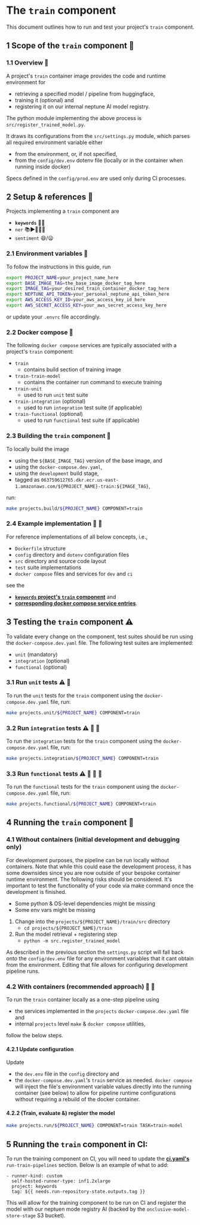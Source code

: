# The `train` component

This document outlines how to run and test your project's `train` component.

## 1 Scope of the `train` component :mag_right:

### 1.1 Overview :mount_fuji:

A project's `train` container image provides the code and runtime environment for
- retrieving a specified model / pipeline from huggingface,
- training it (optional) and
- registering it on our internal neptune AI model registry.

The python module implementing the above process is `src/register_trained_model.py`.

It draws its configurations from the `src/settings.py` module, which parses all required
environment variable either

- from the environment, or, if not specified,
- from the `config/dev.env` dotenv file (locally or in the container when running inside docker)

Specs defined in the `config/prod.env` are used only during CI processes.

## 2 Setup & references :wrench:

Projects implementing a `train` component are
- **`keywords`** :key::memo:
- `ner` :books::arrow_forward::european_castle::church::hotel:
- `sentiment` :smile:/:frowning:

### 2.1 Environment variables :deciduous_tree:

To follow the instructions in this guide, run

```bash
export PROJECT_NAME=your_project_name_here
export BASE_IMAGE_TAG=the_base_image_docker_tag_here
export IMAGE_TAG=your_desired_train_container_docker_tag_here
export NEPTUNE_API_TOKEN=your_personal_neptune_api_token_here
export AWS_ACCESS_KEY_ID=your_aws_access_key_id_here
export AWS_SECRET_ACCESS_KEY=your_aws_secret_access_key_here
```

or update your `.envrc` file accordingly.

### 2.2 Docker compose :whale:

The following `docker compose` services are typically associated with a project's `train` component:
- `train`
   - contains build section of training image
- `train-train-model`
   - contains the container run command to execute training
- `train-unit`
   - used to run `unit` test suite
- `train-integration` (optional)
   - used to run `integration` test suite (if applicable)
- `train-functional` (optional)
   - used to run `functional` test suite (if applicable)

### 2.3 Building the `train` component :construction:

To locally build the image
- using the `${BASE_IMAGE_TAG}` version of the base image, and
- using the `docker-compose.dev.yaml`,
- using the `development` build stage,
- tagged as `063759612765.dkr.ecr.us-east-1.amazonaws.com/${PROJECT_NAME}-train:${IMAGE_TAG}`,

run:

```bash
make projects.build/${PROJECT_NAME} COMPONENT=train
```

### 2.4 Example implementation :nut_and_bolt: :eyes:

For reference implementations of all below concepts, i.e.,
- `Dockerfile` structure
- `config` directory and `dotenv` configuration files
- `src` directory and source code layout
- `test` suite implementations
- `docker compose` files and services for `dev` and `ci`

see the
- [**`keywords` project's `train` component**](../keywords/train) and
- [**corresponding docker compose service entries**](https://github.com/AirPR/ml-mesh/blob/35d007edb24e90797a2b0bf357ca67a49bbf301d/projects/keywords/docker-compose.dev.yaml#L9).

## 3 Testing the `train` component :warning:

To validate every change on the component, test suites should be run using the `docker-compose.dev.yaml` file.
The following test suites are implemented:

- `unit` (mandatory)
- `integration` (optional)
- `functional` (optional)

### 3.1 Run `unit` tests :warning: :nut_and_bolt:

To run the `unit` tests for the `train` component using the `docker-compose.dev.yaml` file, run:

```bash
make projects.unit/${PROJECT_NAME} COMPONENT=train
```

### 3.2 Run `integration` tests :warning: :nut_and_bolt: :nut_and_bolt:

To run the `integration` tests for the `train` component using the `docker-compose.dev.yaml` file, run:

```bash
make projects.integration/${PROJECT_NAME} COMPONENT=train
```

### 3.3 Run `functional` tests :warning: :nut_and_bolt: :nut_and_bolt: :nut_and_bolt:

To run the `functional` tests for the `train` component using the `docker-compose.dev.yaml` file,  run:

```bash
make projects.functional/${PROJECT_NAME} COMPONENT=train
```


## 4 Running the `train` component :rocket:

### 4.1 Without containers (initial development and debugging only)

For development purposes, the pipeline can be run locally without containers. Note that while this
could ease the development process, it has some downsides since you are now outside of your bespoke
container runtime environment. The following risks should be considered. It's important to test
the functionality of your code via make command once the development is finished.

- Some python & OS-level dependencies might be missing
- Some env vars might be missing

1. Change into the `projects/${PROJECT_NAME}/train/src` directory
   - `cd projects/${PROJECT_NAME}/train`
2. Run the model retrieval + registering step
   - `python -m src.register_trained_model`

As described in the previous section the `settings.py` script will fall back onto the
`config/dev.env` file for any environment variables that it cant obtain from the environment.
Editing that file allows for configuring development pipeline runs.

### 4.2 With containers (recommended approach) :rocket: :whale:

To run the `train` container locally as a one-step pipeline using
- the services implemented in the `projects` `docker-compose.dev.yaml` file and
- internal `projects` level `make` & `docker compose` utilities,

follow the below steps.

#### 4.2.1 Update configuration

Update
- the `dev.env` file in the `config` directory and
- the `docker-compose.dev.yaml`'s `train` service
 as needed. `docker compose` will inject the file's environment variable values directly into the
 running container (see below) to allow for pipeline runtime configurations without requiring a
 rebuild of the docker container.

#### 4.2.2 (Train, evaluate &) register the model

```bash
make projects.run/${PROJECT_NAME} COMPONENT=train TASK=train-model
```
## 5 Running the `train` component in CI:

To run the training component on CI, you will need to update the [**ci.yaml's**](../../.github/workflow/ci.yaml)
 `run-train-pipelines` section. Below is an example of what to add:

```
- runner-kind: custom
  self-hosted-runner-type: inf1.2xlarge
  project: keywords
  tag: ${{ needs.run-repository-state.outputs.tag }}
```

This will allow for the training component to be run on CI and register the model with our neptuen
mode registry AI (backed by the `onclusive-model-store-stage` S3 bucket).
